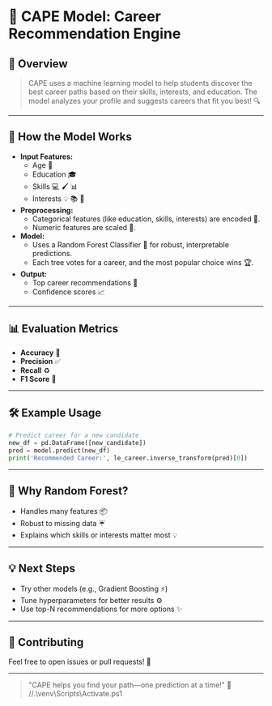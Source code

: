 # 🤖 CAPE Model: Career Recommendation Engine

## 🚀 Overview
> CAPE uses a machine learning model to help students discover the best career paths based on their skills, interests, and education. The model analyzes your profile and suggests careers that fit you best! :mag:

***

## 🧠 How the Model Works
- **Input Features:**
  - Age :calendar:
  - Education :mortar_board:
  - Skills :computer: :paintbrush: :bar_chart:
  - Interests :bulb: :books: :rocket:
- **Preprocessing:**
  - Categorical features (like education, skills, interests) are encoded :key:.
  - Numeric features are scaled :straight_ruler:.
- **Model:**
  - Uses a Random Forest Classifier :deciduous_tree: for robust, interpretable predictions.
  - Each tree votes for a career, and the most popular choice wins :trophy:.
- **Output:**
  - Top career recommendations :star2:
  - Confidence scores :chart_with_upwards_trend:

***

## 📊 Evaluation Metrics
- **Accuracy** :dart:
- **Precision** :white_check_mark:
- **Recall** :recycle:
- **F1 Score** :medal_sports:

***

## 🛠️ Example Usage
```python
# Predict career for a new candidate
new_df = pd.DataFrame([new_candidate])
pred = model.predict(new_df)
print('Recommended Career:', le_career.inverse_transform(pred)[0])
```

***

## 🌟 Why Random Forest?
- Handles many features :package:
- Robust to missing data :umbrella:
- Explains which skills or interests matter most :bulb:

***

## 💡 Next Steps
- Try other models (e.g., Gradient Boosting :zap:)
- Tune hyperparameters for better results :gear:
- Use top-N recommendations for more options :sparkles:

***

## 🙌 Contributing
Feel free to open issues or pull requests! :raised_hands:

***

> "CAPE helps you find your path—one prediction at a time!" :compass:
//.\venv\Scripts\Activate.ps1
